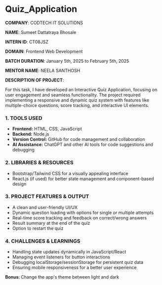 # Quiz_Application

**COMPANY**: CODTECH IT SOLUTIONS

**NAME**: Sumeet Dattatraya Bhosale

**INTERN ID**: CT08JSZ

**DOMAIN**: Frontend Web Development

**BATCH DURATION**: January 5th, 2025 to February 5th, 2025

**MENTOR NAME**: NEELA SANTHOSH

**DESCRIPTION OF PROJECT**:

For this task, I have developed an Interactive Quiz Application, focusing on user engagement and seamless functionality. The project required implementing a responsive and dynamic quiz system with features like multiple-choice questions, score tracking, and interactive UI elements.

### 1. TOOLS USED
- **Frontend:** HTML, CSS, JavaScript
- **Backend:** Node.js
- **Version Control:** GitHub for code management and collaboration
- **AI Assistance:** ChatGPT and other AI tools for code suggestions and debugging

### 2. LIBRARIES & RESOURCES
- Bootstrap/Tailwind CSS for a visually appealing interface
- React.js (if used) for better state management and component-based design

### 3. PROJECT FEATURES & OUTPUT
- A clean and user-friendly UI/UX
- Dynamic question loading with options for single or multiple attempts
- Real-time score tracking and feedback on correct/wrong answers
- Result summary at the end of the quiz
- Option to restart the quiz

### 4. CHALLENGES & LEARNINGS
- Handling state updates dynamically in JavaScript/React
- Managing event listeners for button interactions
- Debugging localStorage/sessionStorage for persistent quiz data
- Ensuring mobile responsiveness for a better user experience

**Bonus**: Change the app's theme between light and dark
